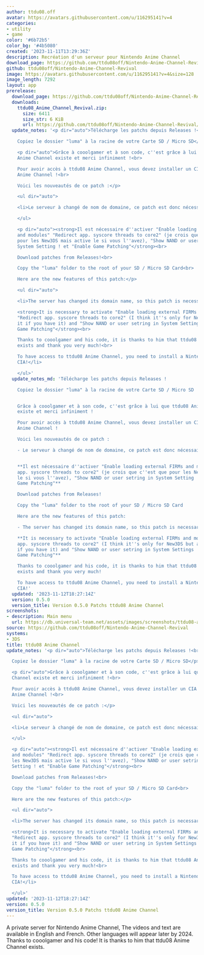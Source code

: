 ```yaml
---
author: ttdu08.off
avatar: https://avatars.githubusercontent.com/u/116295141?v=4
categories:
- utility
- game
color: '#6b72b5'
color_bg: '#4b5080'
created: '2023-11-11T13:29:36Z'
description: Recréation d'un serveur pour Nintendo Anime Channel
download_page: https://github.com/ttdu08off/Nintendo-Anime-Channel-Revival/releases
github: ttdu08off/Nintendo-Anime-Channel-Revival
image: https://avatars.githubusercontent.com/u/116295141?v=4&size=128
image_length: 7292
layout: app
prerelease:
  download_page: https://github.com/ttdu08off/Nintendo-Anime-Channel-Revival/releases/tag/0.5.0
  downloads:
    ttdu08_Anime_Channel_Revival.zip:
      size: 6411
      size_str: 6 KiB
      url: https://github.com/ttdu08off/Nintendo-Anime-Channel-Revival/releases/download/0.5.0/ttdu08_Anime_Channel_Revival.zip
  update_notes: '<p dir="auto">Télécharge les patchs depuis Releases !<br>

    Copiez le dossier "luma" à la racine de votre Carte SD / Micro SD</p>

    <p dir="auto">Grâce à cooolgamer et à son code, c''est grâce à lui que ttdu08
    Anime Channel existe et merci infiniment !<br>

    Pour avoir accès à ttdu08 Anime Channel, vous devez installer un CIA de Nintendo
    Anime Channel !<br>

    Voici les nouveautés de ce patch :</p>

    <ul dir="auto">

    <li>Le serveur à changé de nom de domaine, ce patch est donc nécessaire.</li>

    </ul>

    <p dir="auto"><strong>Il est nécessaire d''activer "Enable loading external FIRMs
    and modules" "Redirect app. syscore threads to core2" (je crois que c''est que
    pour les New3DS mais active le si vous l''avez), "Show NAND or user setring in
    System Setting ! et "Enable Game Patching"</strong><br>

    Download patches from Releases!<br>

    Copy the "luma" folder to the root of your SD / Micro SD Card<br>

    Here are the new features of this patch:</p>

    <ul dir="auto">

    <li>The server has changed its domain name, so this patch is necessary.<br>

    <strong>It is necessary to activate "Enable loading external FIRMs and modules"
    "Redirect app. syscore threads to core2" (I think it''s only for New3DS but activate
    it if you have it) and "Show NAND or user setring in System Settings ! and "Enable
    Game Patching"</strong><br>

    Thanks to cooolgamer and his code, it is thanks to him that ttdu08 Anime Channel
    exists and thank you very much!<br>

    To have access to ttdu08 Anime Channel, you need to install a Nintendo Anime Channel
    CIA!</li>

    </ul>'
  update_notes_md: 'Télécharge les patchs depuis Releases !

    Copiez le dossier "luma" à la racine de votre Carte SD / Micro SD


    Grâce à cooolgamer et à son code, c''est grâce à lui que ttdu08 Anime Channel
    existe et merci infiniment !

    Pour avoir accès à ttdu08 Anime Channel, vous devez installer un CIA de Nintendo
    Anime Channel !

    Voici les nouveautés de ce patch :

    - Le serveur à changé de nom de domaine, ce patch est donc nécessaire.


    **Il est nécessaire d''activer "Enable loading external FIRMs and modules" "Redirect
    app. syscore threads to core2" (je crois que c''est que pour les New3DS mais active
    le si vous l''avez), "Show NAND or user setring in System Setting ! et "Enable
    Game Patching"**

    Download patches from Releases!

    Copy the "luma" folder to the root of your SD / Micro SD Card

    Here are the new features of this patch:

    - The server has changed its domain name, so this patch is necessary.

    **It is necessary to activate "Enable loading external FIRMs and modules" "Redirect
    app. syscore threads to core2" (I think it''s only for New3DS but activate it
    if you have it) and "Show NAND or user setring in System Settings ! and "Enable
    Game Patching"**

    Thanks to cooolgamer and his code, it is thanks to him that ttdu08 Anime Channel
    exists and thank you very much!

    To have access to ttdu08 Anime Channel, you need to install a Nintendo Anime Channel
    CIA!'
  updated: '2023-11-12T18:27:14Z'
  version: 0.5.0
  version_title: Version 0.5.0 Patchs ttdu08 Anime Channel
screenshots:
- description: Main menu
  url: https://db.universal-team.net/assets/images/screenshots/ttdu08-anime-channel/main-menu.png
source: https://github.com/ttdu08off/Nintendo-Anime-Channel-Revival
systems:
- 3DS
title: ttdu08 Anime Channel
update_notes: '<p dir="auto">Télécharge les patchs depuis Releases !<br>

  Copiez le dossier "luma" à la racine de votre Carte SD / Micro SD</p>

  <p dir="auto">Grâce à cooolgamer et à son code, c''est grâce à lui que ttdu08 Anime
  Channel existe et merci infiniment !<br>

  Pour avoir accès à ttdu08 Anime Channel, vous devez installer un CIA de Nintendo
  Anime Channel !<br>

  Voici les nouveautés de ce patch :</p>

  <ul dir="auto">

  <li>Le serveur à changé de nom de domaine, ce patch est donc nécessaire.</li>

  </ul>

  <p dir="auto"><strong>Il est nécessaire d''activer "Enable loading external FIRMs
  and modules" "Redirect app. syscore threads to core2" (je crois que c''est que pour
  les New3DS mais active le si vous l''avez), "Show NAND or user setring in System
  Setting ! et "Enable Game Patching"</strong><br>

  Download patches from Releases!<br>

  Copy the "luma" folder to the root of your SD / Micro SD Card<br>

  Here are the new features of this patch:</p>

  <ul dir="auto">

  <li>The server has changed its domain name, so this patch is necessary.<br>

  <strong>It is necessary to activate "Enable loading external FIRMs and modules"
  "Redirect app. syscore threads to core2" (I think it''s only for New3DS but activate
  it if you have it) and "Show NAND or user setring in System Settings ! and "Enable
  Game Patching"</strong><br>

  Thanks to cooolgamer and his code, it is thanks to him that ttdu08 Anime Channel
  exists and thank you very much!<br>

  To have access to ttdu08 Anime Channel, you need to install a Nintendo Anime Channel
  CIA!</li>

  </ul>'
updated: '2023-11-12T18:27:14Z'
version: 0.5.0
version_title: Version 0.5.0 Patchs ttdu08 Anime Channel
---
```

A private server for Nintendo Anime Channel,
The videos and text are available in English and French.
Other languages will appear later by 2024.
Thanks to cooolgamer and his code! It is thanks to him that ttdu08 Anime Channel exists.
